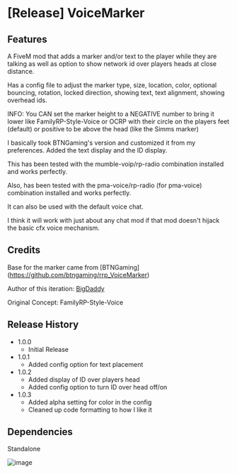 # [Release] VoiceMarker

## Features

A FiveM mod that adds a marker and/or text to the player while they are talking as well as option to show network id over players heads at close distance.

Has a  config file to adjust the marker type, size, location, color, optional bouncing, rotation, locked direction, showing text, text alignment, showing overhead ids.

INFO: You CAN set the marker height to a NEGATIVE number to bring it lower like FamilyRP-Style-Voice or OCRP with their circle on the players feet (default) or positive to be above the head (like the Simms marker)

I basically took BTNGaming's version and customized it from my preferences. Added the text display and the ID display.

This has been tested with the mumble-voip/rp-radio combination installed and works perfectly.

Also, has been tested with the pma-voice/rp-radio (for pma-voice) combination installed and works perfectly.

It can also be used with the default voice chat.

I think it will work with just about any chat mod if that mod doesn't hijack the basic cfx voice mechanism.

## Credits
Base for the marker came from [BTNGaming] (https://github.com/btngaming/rrp_VoiceMarker)

Author of this iteration: [BigDaddy](https://github.com/darinbeard/VoiceMarker)

Original Concept: FamilyRP-Style-Voice

## Release History

* 1.0.0
    * Initial Release
* 1.0.1
	* Added config option for text placement
* 1.0.2
	* Added display of ID over players head
	* Added config option to turn ID over head off/on
* 1.0.3
	* Added alpha setting for color in the config
	* Cleaned up code formatting to how I like it

## Dependencies
Standalone

![image](https://cdn.discordapp.com/attachments/927598976742592577/991158171290832926/Screenshot_34_cr.png)
